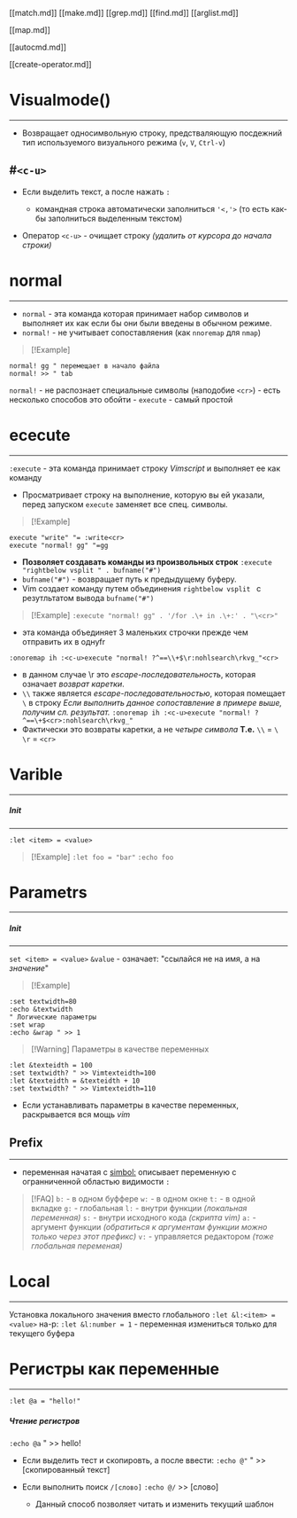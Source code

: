 [[match.md]]
[[make.md]]
[[grep.md]]
[[find.md]]
[[arglist.md]]

[[map.md]]

[[autocmd.md]]

[[create-operator.md]]

# Visualmode()
---
- Возвращает односимвольную строку, предстваляющую посдежний тип используемого визуального режима (`v`, `V`, `Ctrl-v`)

#`<c-u>` 
---
- Если выделить текст, а после нажать `:`
    - командная строка автоматически заполниться `'<,'>` (то есть как-бы заполниться выделенным текстом)

- Оператор `<c-u>` - очищает строку *(удалить от курсора до начала строки)*

# normal
---
- `normal` - эта команда которая принимает набор символов и выполняет их как если бы они были введены в обычном режиме. 
- `normal!` - не учитывает сопоставляения (как `nnoremap` для `nmap`) 
>[!Example]
```vim
normal! gg " перемещает в начало файла
normal! >> " tab
```
`normal!` - не распознает специальные символы (наподобие `<cr>`) - есть несколько способов это обойти
    - `execute` - самый простой

# ececute
---
`:execute` - эта команда принимает строку *Vimscript* и выполняет ее как команду
- Просматривает строку на выполнение, которую вы ей указали, перед запуском `execute` заменяет все спец. символы.
>[!Example]
```vim
execute "write" "= :write<cr>
execute "normal! gg" "=gg
```
- **Позволяет создавать команды из произвольных строк**
`:execute "rightbelow vsplit " . bufname("#")`
- `bufname("#")` - возвращает путь к предыдущему буферу.
- Vim создает команду путем объединения `rightbelow vsplit ` с резутльтатом вывода `bufname("#")`

>[!Example]
`:execute "normal! gg" . '/for .\+ in .\+:' . "\<cr>"`
- эта команда объединяет 3 маленьких строчки прежде чем отправить их в однуfr

`:onoremap ih :<c-u>execute "normal! ?^==\\+$\r:nohlsearch\rkvg_"<cr>`
- в данном случае \r это *escape-последовательность*, которая  означает *возврат каретки*. 
- `\\` также является *escape-последовательностью*, которая помещает `\` в строку
*Если выполнить данное сопоставление в примере выше, получим сл. результат.*
`:onoremap ih :<c-u>execute "normal! ?^==\+$<cr>:nohlsearch\rkvg_"`
- Фактически это возвраты каретки, а не *четыре символа*
**Т.е.**
`\\` = `\`
`\r` = `<cr>` 

# Varible
---
##### Init
---
`:let <item> = <value>`
>[!Example]
`:let foo = "bar"`
`:echo foo`

# Parametrs
---
##### Init
---
`set <item> = <value>`
`&value` - означает: "ссылайся не на имя, а на *значение*"
>[!Example]
```vim
:set textwidth=80
:echo &textwidth
" Логические параметры
:set wrap
:echo &wrap " >> 1
```
>[!Warning] Параметры в качестве переменных
```vim
:let &texteidth = 100
:set textwidth? " >> Vimtexteidth=100
:let &texteidth = &texteidth + 10
:set textwidth? " >> Vimtexteidth=110
```
- Если устанавливать параметры в качестве переменных, раскрывается вся мощь *vim*

## Prefix
---
- переменная начатая с <simbol:> описывает переменную с огранниченной областью видимости
`:`

>[!FAQ]
`b:` -  в одном буффере
`w:` -  в одном окне
`t:` - в одной вкладке
`g:` - глобальная
`l:` - внутри функции *(локальная переменная)*
`s:` - внутри исходного кода *(скрипта vim)*
`a:` - аргумент функции *(обратиться к аргументам функции можно только через этот префикс)*
`v:` - управляется редактором *(тоже глобальная переменая)*

# Local
---
Установка локального значения вместо глобального
`:let &l:<item> = <value>`
на-р:
`:let &l:number = 1` - переменная измениться только для текущего буфера

# Регистры как переменные
---
`:let @a = "hello!"`

##### Чтение регистров
`:echo @a` " >> hello!

- Если выделить тест и скопировть, а после ввести:
`:echo @"` " >> [скопированный текст]

- Если выполнить поиск `/[слово]`
`:echo @/` >> [слово]
    - Данный способ позволяет читать и изменить текущий шаблон





